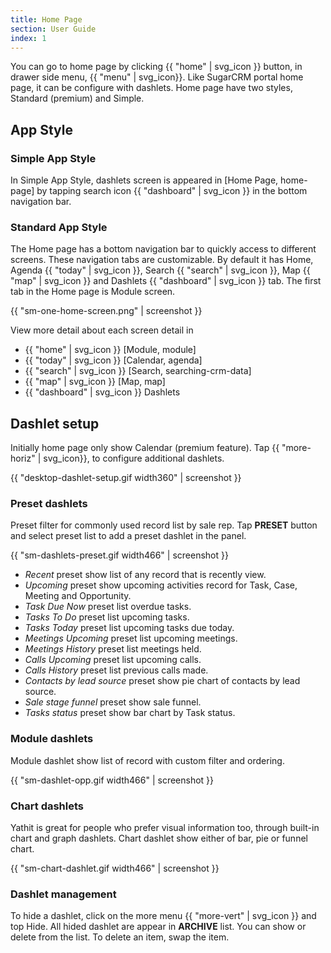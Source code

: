 ```yaml
---
title: Home Page
section: User Guide
index: 1
---
```


You can go to home page by clicking {{ "home" | svg_icon }} button, in drawer side menu, {{ "menu" | svg_icon}}. Like SugarCRM portal home page, it can be configure with dashlets. Home page have two styles, Standard (premium) and Simple. 

## App Style

### Simple App Style

In Simple App Style, dashlets screen is appeared in [Home Page, home-page] by tapping search icon {{ "dashboard" | svg_icon }} in the bottom navigation bar. 

### Standard App Style

The Home page has a bottom navigation bar to quickly access to different screens. These navigation tabs are customizable. By default it has Home, Agenda {{ "today" | svg_icon }}, Search {{ "search" | svg_icon }}, Map {{ "map" | svg_icon }} and Dashlets {{ "dashboard" | svg_icon }} tab. The first tab in the Home page is Module screen.

{{ "sm-one-home-screen.png" | screenshot }}

View more detail about each screen detail in

* {{ "home" | svg_icon }} [Module, module]
* {{ "today" | svg_icon }} [Calendar, agenda]
* {{ "search" | svg_icon }} [Search, searching-crm-data]
* {{ "map" | svg_icon }} [Map, map]
* {{ "dashboard" | svg_icon }} Dashlets

## Dashlet setup

Initially home page only show Calendar (premium feature). Tap {{ "more-horiz" | svg_icon}}, to configure additional dashlets. 

{{ "desktop-dashlet-setup.gif width360" | screenshot }}

### Preset dashlets

Preset filter for commonly used record list by sale rep. Tap **PRESET** button and select preset list to add a preset dashlet in the panel.

{{ "sm-dashlets-preset.gif width466" | screenshot }}

* *Recent* preset show list of any record that is recently view.
* *Upcoming* preset show upcoming activities record for Task, Case, Meeting and Opportunity.
* *Task Due Now* preset list overdue tasks.
* *Tasks To Do* preset list upcoming tasks.
* *Tasks Today* preset list upcoming tasks due today.
* *Meetings Upcoming* preset list upcoming meetings.
* *Meetings History* preset list meetings held.
* *Calls Upcoming* preset list upcoming calls.
* *Calls History* preset list previous calls made.
* *Contacts by lead source* preset show pie chart of contacts by lead source.
* *Sale stage funnel* preset show sale funnel.
* *Tasks status* preset show bar chart by Task status.

### Module dashlets

Module dashlet show list of record with custom filter and ordering.

{{ "sm-dashlet-opp.gif width466" | screenshot }}


### Chart dashlets

Yathit is great for people who prefer visual information too, through built-in chart and graph dashlets. Chart dashlet show either of bar, pie or funnel chart.

{{ "sm-chart-dashlet.gif width466" | screenshot }}

### Dashlet management

To hide a dashlet, click on the more menu {{ "more-vert" | svg_icon }} and top Hide. All hided dashlet are appear in **ARCHIVE** list. You can show or delete from the list. To delete an item, swap the item.



